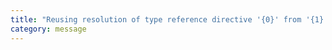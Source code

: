 ```yaml
---
title: "Reusing resolution of type reference directive '{0}' from '{1}' found in cache from location '{2}', it was successfully resolved to '{3}'."
category: message
---
```

